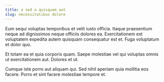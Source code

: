 ```yaml
---
title: a sed a quisquam aut
slug: necessitatibus dolore
---
```


Eum sequi voluptas temporibus et velit iusto officia. Itaque praesentium neque ad dignissimos neque officiis dolores ea. Exercitationem est voluptatem expedita autem quisquam consequatur est et. Fuga voluptatum et dolor quo.

Et totam ea et quia corporis quam. Saepe molestiae vel qui voluptas omnis ut exercitationem aut. Dolores et ut.

Cumque iste porro aut aliquam qui. Sed nihil aperiam quia mollitia eos facere. Porro et sint facere molestiae tempore et.

